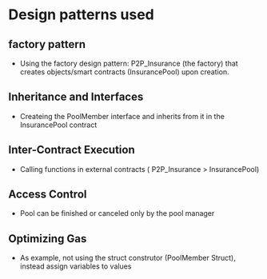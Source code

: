 # Design patterns used

## factory pattern

- Using the factory design pattern: P2P_Insurance (the factory) that creates objects/smart contracts (InsurancePool) upon creation.

## Inheritance and Interfaces

- Createing the PoolMember interface and inherits from it in the InsurancePool contract

## Inter-Contract Execution

- Calling functions in external contracts ( P2P_Insurance > InsurancePool)

## Access Control

- Pool can be finished or canceled only by the pool manager

## Optimizing Gas

- As example, not using the struct construtor (PoolMember Struct), instead assign variables to values